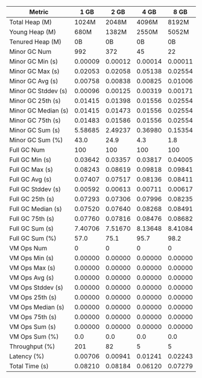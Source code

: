 | Metric | 1 GB | 2 GB | 4 GB | 8 GB |
|------|----|----|----|----|
| Total Heap (M) | 1024M | 2048M | 4096M | 8192M |
| Young Heap (M) | 680M | 1382M | 2550M | 5052M |
| Tenured Heap (M) | 0B | 0B | 0B | 0B |
| Minor GC Num | 992 | 372 | 45 | 22 |
| Minor GC Min (s) | 0.00009 | 0.00012 | 0.00014 | 0.00011 |
| Minor GC Max (s) | 0.02053 | 0.02058 | 0.05138 | 0.02554 |
| Minor GC Avg (s) | 0.00758 | 0.00838 | 0.00825 | 0.01006 |
| Minor GC Stddev (s) | 0.00096 | 0.00125 | 0.00319 | 0.00171 |
| Minor GC 25th (s) | 0.01415 | 0.01398 | 0.01556 | 0.02554 |
| Minor GC Median (s) | 0.01415 | 0.01473 | 0.01556 | 0.02554 |
| Minor GC 75th (s) | 0.01483 | 0.01586 | 0.01556 | 0.02554 |
| Minor GC Sum (s) | 5.58685 | 2.49237 | 0.36980 | 0.15354 |
| Minor GC Sum (%) | 43.0 | 24.9 | 4.3 | 1.8 |
| Full GC Num | 100 | 100 | 100 | 100 |
| Full GC Min (s) | 0.03642 | 0.03357 | 0.03817 | 0.04005 |
| Full GC Max (s) | 0.08243 | 0.08619 | 0.09818 | 0.09841 |
| Full GC Avg (s) | 0.07407 | 0.07517 | 0.08136 | 0.08411 |
| Full GC Stddev (s) | 0.00592 | 0.00613 | 0.00711 | 0.00617 |
| Full GC 25th (s) | 0.07293 | 0.07306 | 0.07996 | 0.08235 |
| Full GC Median (s) | 0.07520 | 0.07640 | 0.08268 | 0.08491 |
| Full GC 75th (s) | 0.07760 | 0.07816 | 0.08476 | 0.08682 |
| Full GC Sum (s) | 7.40706 | 7.51670 | 8.13648 | 8.41084 |
| Full GC Sum (%) | 57.0 | 75.1 | 95.7 | 98.2 |
| VM Ops Num | 0 | 0 | 0 | 0 |
| VM Ops Min (s) | 0.00000 | 0.00000 | 0.00000 | 0.00000 |
| VM Ops Max (s) | 0.00000 | 0.00000 | 0.00000 | 0.00000 |
| VM Ops Avg (s) | 0.00000 | 0.00000 | 0.00000 | 0.00000 |
| VM Ops Stddev (s) | 0.00000 | 0.00000 | 0.00000 | 0.00000 |
| VM Ops 25th (s) | 0.00000 | 0.00000 | 0.00000 | 0.00000 |
| VM Ops Median (s) | 0.00000 | 0.00000 | 0.00000 | 0.00000 |
| VM Ops 75th (s) | 0.00000 | 0.00000 | 0.00000 | 0.00000 |
| VM Ops Sum (s) | 0.00000 | 0.00000 | 0.00000 | 0.00000 |
| VM Ops Sum (%) | 0.0 | 0.0 | 0.0 | 0.0 |
| Throughput (%) | 201 | 82 | 5 | 5 |
| Latency (%) | 0.00706 | 0.00941 | 0.01241 | 0.02243 |
| Total Time (s) | 0.08210 | 0.08184 | 0.06120 | 0.07279 |
